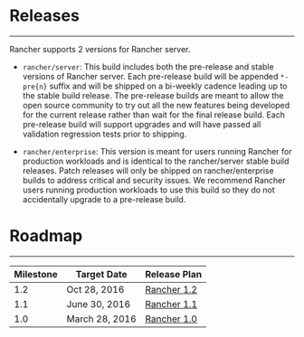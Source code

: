 # Releases
---
Rancher supports 2 versions for Rancher server. 

* `rancher/server`: This build includes both the pre-release and stable versions of Rancher server.  Each pre-release build will be appended `*-pre{n}` suffix and will be shipped on a bi-weekly cadence leading up to the stable build release.  The pre-release builds are meant to allow the open source community to try out all the new features being developed for the current release rather than wait for the final release build.  Each pre-release build will support upgrades and will have passed all validation regression tests prior to shipping.  

* `rancher/enterprise`: This version is meant for users running Rancher for production workloads and is identical to the rancher/server stable build releases.  Patch releases will only be shipped on rancher/enterprise builds to address critical and security issues.  We recommend Rancher users running production workloads to use this build so they do not accidentally upgrade to a pre-release build.

# Roadmap
---

Milestone |  Target Date | Release Plan |
---|---|---
1.2 | Oct 28, 2016 | [Rancher 1.2](https://github.com/rancher/rancher/wiki/Rancher-1.2.0)
1.1 | June 30, 2016 | [Rancher 1.1](https://github.com/rancher/rancher/wiki/Rancher-1.1.0)
1.0 | March 28, 2016 | [Rancher 1.0](https://github.com/rancher/rancher/wiki/Rancher-1.0.0)
